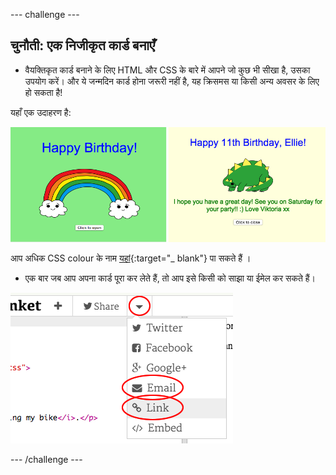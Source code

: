 \--- challenge \---

## चुनौती: एक निजीकृत कार्ड बनाएँ

+ वैयक्तिकृत कार्ड बनाने के लिए HTML और CSS के बारे में आपने जो कुछ भी सीखा है, उसका उपयोग करें। और ये जन्मदिन कार्ड होना जरूरी नहीं है, यह क्रिसमस या किसी अन्य अवसर के लिए हो सकता है!

यहाँ एक उदाहरण है:

![स्क्रीनशॉट](images/birthday-final.png)

आप अधिक CSS colour के नाम <u>यहां</u>{:target="_ blank"} पा सकते हैं ।

+ एक बार जब आप अपना कार्ड पूरा कर लेते हैं, तो आप इसे किसी को साझा या ईमेल कर सकते हैं।

![स्क्रीनशॉट](images/birthday-share.png)

\--- /challenge \---